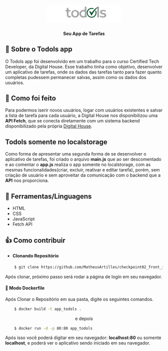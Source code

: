 <h1 align="center">
    <img src="./img/logo-tdols-2.png">
</h1>

<h4 align="center"><strong>Seu App de Tarefas</strong></h4>

## 🚨 Sobre o Todols app 

O Todols app foi desenvolvido em um trabalho para o curso Certified Tech Developer, da Digital House. Esse trabalho tinha como objetivo, desenvolver um aplicativo de tarefas, onde os dados das tarefas tanto para fazer quanto completas pudessem permanecer salvas, assim como os dados dos usuários.

## 🤔 Como foi feito

Para podermos iserir novos usuários, logar com usuários existentes e salvar a lista de tarefa para cada usuário, a Digital House nos disponibilizou uma **API Fetch**, que se conecta diretamente com um sistema backend disponibilizado pela própria [Digital House](https://todo-api.ctd.academy/#/).

## Todols somente no localstorage

Como forma de apresentar uma segunda forma de se desenvolver o aplicativo de tarefas, foi criado o arquivo **main.js** que ao ser descomentado e ao comentar o **app.js** realiza o app somente no localstorage, com as mesmas funcionalidades(criar, excluir, reativar e editar tarefa), porém, sem criação de usuário e sem aproveitar da comunicação com o backend que a **API** nos proporciona.

## 🔨 Ferramentas/Linguagens

- HTML
- CSS
- JavaScript
- Fetch API

## 👍 Como contribuir

- #### **Clonando Repositório**

```bash
    $ git clone https://github.com/MatheusArtilles/checkpoint02_front_ii.git
```

Após clonar, próximo passo será rodar a página de login em seu navegador.

#### 🐋 **Modo Dockerfile**

Após Clonar o Repositório em sua pasta, digite os seguintes comandos.

```bash
    $ docker build -t app_todols .
```
<p align="center">e depois</p>

```bash
    $ docker run -d -p 80:80 app_todols
```
Após isso você poderá digitar em seu navegador: **localhost:80** ou somente **localhost**, e poderá ver o aplicativo sendo iniciado em seu navegador.
